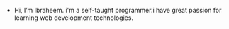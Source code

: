 - Hi, I’m Ibraheem. i'm a self-taught programmer.i have great passion for learning web development technologies.

<!---
Ibraheem2324/Ibraheem2324 is a ✨ special ✨ repository because its `README.md` (this file) appears on your GitHub profile.
You can click the Preview link to take a look at your changes.
--->
